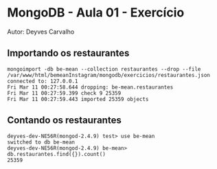 # MongoDB - Aula 01 - Exercício

Autor: Deyves Carvalho

## Importando os restaurantes

``` shell
mongoimport -db be-mean --collection restaurantes --drop --file /var/www/html/bemeanInstagram/mongodb/exercicios/restaurantes.json   
connected to: 127.0.0.1
Fri Mar 11 00:27:58.644 dropping: be-mean.restaurantes
Fri Mar 11 00:27:59.399 check 9 25359
Fri Mar 11 00:27:59.443 imported 25359 objects
```

## Contando os restaurantes

```
deyves-dev-NE56R(mongod-2.4.9) test> use be-mean
switched to db be-mean
deyves-dev-NE56R(mongod-2.4.9) be-mean> db.restaurantes.find({}).count()
25359
```
